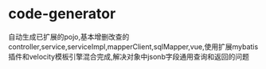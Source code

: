 # code-generator
自动生成已扩展的pojo,基本增删改查的controller,service,serviceImpl,mapperClient,sqlMapper,vue,使用扩展mybatis插件和velocity模板引擎混合完成,解决对象中jsonb字段通用查询和返回的问题
